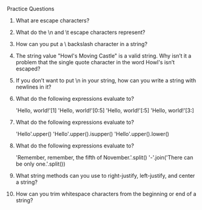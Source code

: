 Practice Questions

1. What are escape characters?

2. What do the \n and \t escape characters represent?

3. How can you put a \ backslash character in a string?

4. The string value "Howl's Moving Castle" is a valid string. Why isn’t it a problem that the single quote character in the word Howl's isn’t escaped?

5. If you don’t want to put \n in your string, how can you write a string with newlines in it?

6. What do the following expressions evaluate to?

    'Hello, world!'[1]
    'Hello, world!'[0:5]
    'Hello, world!'[:5]
    'Hello, world!'[3:]

7. What do the following expressions evaluate to?

    'Hello'.upper()
    'Hello'.upper().isupper()
    'Hello'.upper().lower()

8. What do the following expressions evaluate to?

    'Remember, remember, the fifth of November.'.split()
    '-'.join('There can be only one.'.split())

9. What string methods can you use to right-justify, left-justify, and center a string?

10. How can you trim whitespace characters from the beginning or end of a string?

